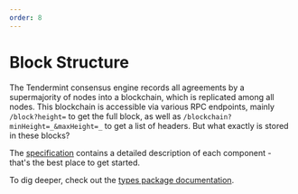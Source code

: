 ```yaml
---
order: 8
---
```


# Block Structure

The Tendermint consensus engine records all agreements by a
supermajority of nodes into a blockchain, which is replicated among all
nodes. This blockchain is accessible via various RPC endpoints, mainly
`/block?height=` to get the full block, as well as
`/blockchain?minHeight=_&maxHeight=_` to get a list of headers. But what
exactly is stored in these blocks?

The [specification](https://github.com/tendermint/spec/blob/8dd2ed4c6fe12459edeb9b783bdaaaeb590ec15c/spec/core/data_structures.md) contains a detailed description of each component - that's the best place to get started.

To dig deeper, check out the [types package documentation](https://godoc.org/github.com/tendermint/tendermint/types).
